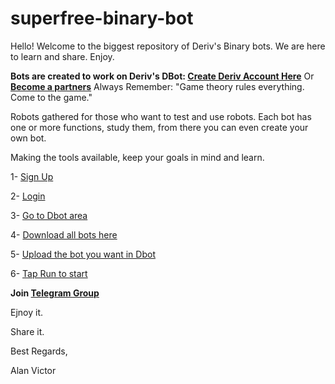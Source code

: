 # superfree-binary-bot
Hello! Welcome to the biggest repository of Deriv's Binary bots. We are here to learn and share. Enjoy.

**Bots are created to work on Deriv's DBot:
[Create Deriv Account Here](https://track.deriv.com/_h1BT0Uryldi34Ib7uprVbWNd7ZgqdRLk/1/)**
Or
**[Become a partners](https://track.deriv.com/_h1BT0Uryldilxv1B6h4gZ2Nd7ZgqdRLk/1/)**
Always Remember: "Game theory rules everything. Come to the game."

Robots gathered for those who want to test and use robots. Each bot has one or more functions, study them, from there you can even create your own bot.

Making the tools available, keep your goals in mind and learn.

1- [Sign Up](https://track.deriv.com/_h1BT0Uryldi34Ib7uprVbWNd7ZgqdRLk/1/)

2- [Login](https://track.deriv.com/_h1BT0Uryldi34Ib7uprVbWNd7ZgqdRLk/1/)

3- [Go to Dbot area](https://track.deriv.com/_h1BT0Uryldi34Ib7uprVbWNd7ZgqdRLk/1/)

4- [Download all bots here](https://github.com/alanvito1/superfree-binary-bot)

5- [Upload the bot you want in Dbot](https://track.deriv.com/_h1BT0Uryldi34Ib7uprVbWNd7ZgqdRLk/1/)

6- [Tap Run to start](https://track.deriv.com/_h1BT0Uryldi34Ib7uprVbWNd7ZgqdRLk/1/)

**Join [Telegram Group](https://t.me/superbinarybots)**
 
Ejnoy it.

Share it.

Best Regards,

Alan Victor
